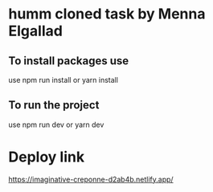 # humm cloned task by Menna Elgallad   
## To install packages use
use npm run install or yarn install
## To run the project 
use npm run dev or yarn dev 

# Deploy link
  https://imaginative-creponne-d2ab4b.netlify.app/
